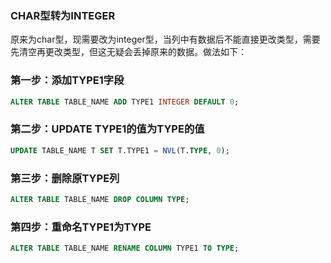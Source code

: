 ### CHAR型转为INTEGER
原来为char型，现需要改为integer型，当列中有数据后不能直接更改类型，需要先清空再更改类型，但这无疑会丢掉原来的数据。做法如下：

### 第一步：添加TYPE1字段
```sql
ALTER TABLE TABLE_NAME ADD TYPE1 INTEGER DEFAULT 0;
```

### 第二步：UPDATE TYPE1的值为TYPE的值
```sql
UPDATE TABLE_NAME T SET T.TYPE1 = NVL(T.TYPE, 0);
```

### 第三步：删除原TYPE列
```sql
ALTER TABLE TABLE_NAME DROP COLUMN TYPE;
```

### 第四步：重命名TYPE1为TYPE
```sql
ALTER TABLE TABLE_NAME RENAME COLUMN TYPE1 TO TYPE;
```
